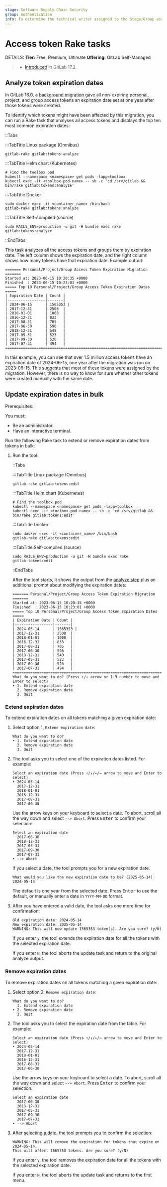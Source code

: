 ```yaml
---
stage: Software Supply Chain Security
group: Authentication
info: To determine the technical writer assigned to the Stage/Group associated with this page, see https://handbook.gitlab.com/handbook/product/ux/technical-writing/#assignments
---
```


# Access token Rake tasks

DETAILS:
**Tier:** Free, Premium, Ultimate
**Offering:** GitLab Self-Managed

> - [Introduced](https://gitlab.com/gitlab-org/gitlab/-/issues/467416) in GitLab 17.2.

## Analyze token expiration dates

In GitLab 16.0, a [background migration](https://gitlab.com/gitlab-org/gitlab/-/issues/369123)
gave all non-expiring personal, project, and group access tokens an expiration date set at one
year after those tokens were created.

To identify which tokens might have been affected by this migration, you can run a
Rake task that analyses all access tokens and displays the top ten most common expiration dates:

   ::Tabs

   :::TabTitle Linux package (Omnibus)

   ```shell
   gitlab-rake gitlab:tokens:analyze
   ```

   :::TabTitle Helm chart (Kubernetes)

   ```shell
   # Find the toolbox pod
   kubectl --namespace <namespace> get pods -lapp=toolbox
   kubectl exec -it <toolbox-pod-name> -- sh -c 'cd /srv/gitlab && bin/rake gitlab:tokens:analyze'
   ```

   :::TabTitle Docker

   ```shell
   sudo docker exec -it <container_name> /bin/bash
   gitlab-rake gitlab:tokens:analyze
   ```

   :::TabTitle Self-compiled (source)

   ```shell
   sudo RAILS_ENV=production -u git -H bundle exec rake gitlab:tokens:analyze
   ```

   ::EndTabs

This task analyzes all the access tokens and groups them by expiration date.
The left column shows the expiration date, and the right column shows how many tokens
have that expiration date. Example output:

```plaintext
======= Personal/Project/Group Access Token Expiration Migration =======
Started at: 2023-06-15 10:20:35 +0000
Finished  : 2023-06-15 10:23:01 +0000
===== Top 10 Personal/Project/Group Access Token Expiration Dates =====
| Expiration Date | Count |
|-----------------|-------|
| 2024-06-15      | 1565353 |
| 2017-12-31      | 2508  |
| 2018-01-01      | 1008  |
| 2016-12-31      | 833   |
| 2017-08-31      | 705   |
| 2017-06-30      | 596   |
| 2018-12-31      | 548   |
| 2017-05-31      | 523   |
| 2017-09-30      | 520   |
| 2017-07-31      | 494   |
========================================================================
```

In this example, you can see that over 1.5 million access tokens have an
expiration date of 2024-06-15, one year after the migration was run
on 2023-06-15. This suggests that most of these tokens were assigned by
the migration. However, there is no way to know for sure whether other
tokens were created manually with the same date.

## Update expiration dates in bulk

Prerequisites:

You must:

- Be an administrator.
- Have an interactive terminal.

Run the following Rake task to extend or remove expiration dates from tokens in bulk:

1. Run the tool:

   ::Tabs

   :::TabTitle Linux package (Omnibus)

   ```shell
   gitlab-rake gitlab:tokens:edit
   ```

   :::TabTitle Helm chart (Kubernetes)

   ```shell
   # Find the toolbox pod
   kubectl --namespace <namespace> get pods -lapp=toolbox
   kubectl exec -it <toolbox-pod-name> -- sh -c 'cd /srv/gitlab && bin/rake gitlab:tokens:edit'
   ```

   :::TabTitle Docker

   ```shell
   sudo docker exec -it <container_name> /bin/bash
   gitlab-rake gitlab:tokens:edit
   ```

   :::TabTitle Self-compiled (source)

   ```shell
   sudo RAILS_ENV=production -u git -H bundle exec rake gitlab:tokens:edit
   ```

   ::EndTabs

   After the tool starts, it shows the output from the [analyze step](#analyze-token-expiration-dates)
   plus an additional prompt about modifying the expiration dates:

   ```plaintext
   ======= Personal/Project/Group Access Token Expiration Migration =======
   Started at: 2023-06-15 10:20:35 +0000
   Finished  : 2023-06-15 10:23:01 +0000
   ===== Top 10 Personal/Project/Group Access Token Expiration Dates =====
   | Expiration Date | Count |
   |-----------------|-------|
   | 2024-05-14      | 1565353 |
   | 2017-12-31      | 2508  |
   | 2018-01-01      | 1008  |
   | 2016-12-31      | 833   |
   | 2017-08-31      | 705   |
   | 2017-06-30      | 596   |
   | 2018-12-31      | 548   |
   | 2017-05-31      | 523   |
   | 2017-09-30      | 520   |
   | 2017-07-31      | 494   |
   ========================================================================
   What do you want to do? (Press ↑/↓ arrow or 1-3 number to move and Enter to select)
   ‣ 1. Extend expiration date
     2. Remove expiration date
     3. Quit
   ```

### Extend expiration dates

To extend expiration dates on all tokens matching a given expiration date:

1. Select option 1, `Extend expiration date`:

   ```plaintext
   What do you want to do?
   ‣ 1. Extend expiration date
     2. Remove expiration date
     3. Quit
   ```

1. The tool asks you to select one of the expiration dates listed. For example:

   ```plaintext
   Select an expiration date (Press ↑/↓/←/→ arrow to move and Enter to select)
   ‣ 2024-05-14
     2017-12-31
     2018-01-01
     2016-12-31
     2017-08-31
     2017-06-30
   ```

   Use the arrow keys on your keyboard to select a date. To abort,
   scroll all the way down and select `--> Abort`. Press <kbd>Enter</kbd> to confirm
   your selection:

   ```plaintext
   Select an expiration date
     2017-06-30
     2018-12-31
     2017-05-31
     2017-09-30
     2017-07-31
   ‣ --> Abort
   ```

   If you select a date, the tool prompts you for a new expiration date:

   ```plaintext
   What would you like the new expiration date to be? (2025-05-14) 2024-05-14
   ```

   The default is one year from the selected date. Press <kbd>Enter</kbd>
   to use the default, or manually enter a date in `YYYY-MM-DD` format.

1. After you have entered a valid date, the tool asks one more time for confirmation:

   ```plaintext
   Old expiration date: 2024-05-14
   New expiration date: 2025-05-14
   WARNING: This will now update 1565353 token(s). Are you sure? (y/N)
   ```

   If you enter `y`, the tool extends the expiration date
   for all the tokens with the selected expiration date.

   If you enter `N`, the tool aborts the update task and return to the
   original analyze output.

### Remove expiration dates

To remove expiration dates on all tokens matching
a given expiration date:

1. Select option 2, `Remove expiration date`:

   ```plaintext
   What do you want to do?
     1. Extend expiration date
   ‣ 2. Remove expiration date
     3. Quit
   ```

1. The tool asks you to select the expiration date from the table. For example:

   ```plaintext
   Select an expiration date (Press ↑/↓/←/→ arrow to move and Enter to select)
   ‣ 2024-05-14
     2017-12-31
     2018-01-01
     2016-12-31
     2017-08-31
     2017-06-30
   ```

   Use the arrow keys on your keyboard to select a date. To abort,
   scroll all the way down and select `--> Abort`. Press <kbd>Enter</kbd> to confirm
   your selection:

   ```plaintext
   Select an expiration date
     2017-06-30
     2018-12-31
     2017-05-31
     2017-09-30
     2017-07-31
   ‣ --> Abort
   ```

1. After selecting a date, the tool prompts you to confirm the selection:

   ```plaintext
   WARNING: This will remove the expiration for tokens that expire on 2024-05-14.
   This will affect 1565353 tokens. Are you sure? (y/N)
   ```

   If you enter `y`, the tool removes the expiration date for all the
   tokens with the selected expiration date.

   If you enter `N`, the tool aborts the update task and returns to the first menu.
